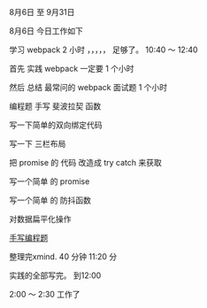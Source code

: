 
8月6日  至   9月31日


8月6日 今日工作如下

学习  webpack 2 小时  ，，，，， 足够了。 10:40 ～ 12:40  

首先 实践   webpack      一定要   1 个小时

然后  总结 最常问的   webpack 面试题   1 个小时

编程题   手写 斐波拉契 函数

写一下简单的双向绑定代码

写一下 三栏布局

把 promise 的 代码 改造成 try catch 来获取

写一个简单 的 promise

写一个简单  的 防抖函数

对数据扁平化操作

[手写编程题](https://github.com/suoyuesmile/suo-blog)

整理完xmind.  40 分钟   11:20 分

实践的全部写完。 到12:00

2:00 ～ 2:30 工作了








  
       
